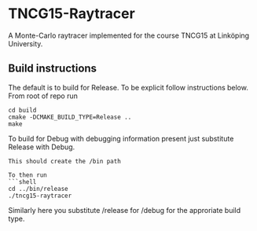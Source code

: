 # TNCG15-Raytracer
A Monte-Carlo raytracer implemented for the course TNCG15 at Linköping University.

## Build instructions
The default is to build for Release. To be explicit follow instructions below.
From root of repo run
```shell
cd build
cmake -DCMAKE_BUILD_TYPE=Release ..
make
```
To build for Debug with debugging information present just substitute Release with Debug.
```
This should create the /bin path

To then run
```shell
cd ../bin/release
./tncg15-raytracer
```
Similarly here you substitute /release for /debug for the approriate build type.
